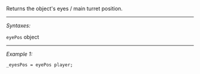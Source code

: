 Returns the object's eyes / main turret position.


---
*Syntaxes:*

`eyePos` object

---
*Example 1:*

```sqf
_eyesPos = eyePos player;
```